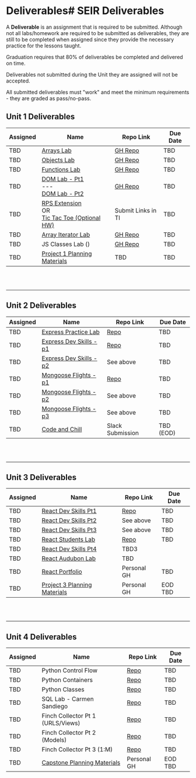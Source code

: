 # Deliverables# SEIR Deliverables

A **Deliverable** is an assignment that is required to be submitted.  Although not all labs/homework are required to be submitted as deliverables, they are still to be completed when assigned since they provide the necessary practice for the lessons taught.

Graduation requires that 80% of deliverables be completed and delivered on time.

Deliverables not submitted during the Unit they are assigned will not be accepted.

All submitted deliverables must "work" and meet the minimum requirements - they are graded as pass/no-pass.

## Unit 1 Deliverables
| Assigned | Name | Repo Link|Due Date|
|--|--|--|--|
| TBD  | [Arrays Lab]()  | [GH Repo]()  |TBD  |
| TBD  | [Objects Lab]()  | [GH Repo]() | TBD  |
| TBD  | [Functions Lab]()  | [GH Repo]() | TBD  |
| TBD  | [DOM Lab - Pt1]() <br> --- <br> [DOM Lab - Pt2]() | [GH Repo]() | TBD |
| TBD  | [RPS Extension ]() <br> OR <br> [Tic Tac Toe (Optional HW)]() | Submit Links in TI |  TBD  |
| TBD  | [Array Iterator Lab]() | [GH Repo]() | TBD  |
| TBD  | JS Classes Lab ()  | [GH Repo]() | TBD  |
| TBD  | [Project 1 Planning Materials]() | TBD | TBD  |



<br><br><hr>

## Unit 2 Deliverables
| Assigned | Name | Repo Link|Due Date|
|--|--|--|--|
| TBD | [Express Practice Lab]() | [Repo]() | TBD |
| TBD | [Express Dev Skills - p1]() | [Repo]() | TBD  |
| TBD | [Express Dev Skills - p2]() | See above | TBD |
| TBD | [Mongoose Flights - p1]() | [Repo]() | TBD |
| TBD | [Mongoose Flights - p2]() | See above | TBD |
| TBD | [Mongoose Flights - p3]() | See above | TBD  |
| TBD | [Code and Chill]() | Slack Submission |TBD (EOD)|

<br><br><hr>

## Unit 3 Deliverables
| Assigned | Name | Repo Link|Due Date|
|--|--|--|--|
| TBD | [React Dev Skills Pt1]() | [Repo]() | TBD  |
| TBD | [React Dev Skills Pt2]() | See above | TBD |
| TBD | [React Dev Skills Pt3]() | See above | TBD |
| TBD | [React Students Lab]() |[Repo]() |TBD |
| TBD | [React Dev Skills Pt4]() |TBD3|
| TBD | [React Audubon Lab]() |TBD|
| TBD | [React Portfolio]() | Personal GH | TBD |
| TBD | [Project 3 Planning Materials]() | Personal GH |EOD TBD|

<br><br><hr>

## Unit 4 Deliverables
| Assigned | Name | Repo Link|Due Date|
|--|--|--|--|
|TBD| Python Control Flow| [Repo]() |TBD|
|TBD| Python Containers| [Repo]() |TBD|
|TBD| Python Classes| [Repo]() |TBD|
|TBD| SQL Lab - Carmen Sandiego | [Repo]() |TBD|
|TBD| Finch Collector Pt 1 (URLS/Views) | [Repo]() |TBD|
|TBD| Finch Collector Pt 2 (Models) | [Repo]() |TBD|
|TBD| Finch Collector Pt 3 (1:M) | [Repo]() |TBD|
| TBD | [ Capstone Planning Materials]() | Personal GH |EOD TBD|
